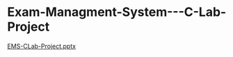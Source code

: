 # Exam-Managment-System---C-Lab-Project

[EMS-CLab-Project.pptx](https://github.com/anonymous0905/Exam-Managment-System---C-Lab-Project/files/9307534/EMS-CLab-Project.pptx)
